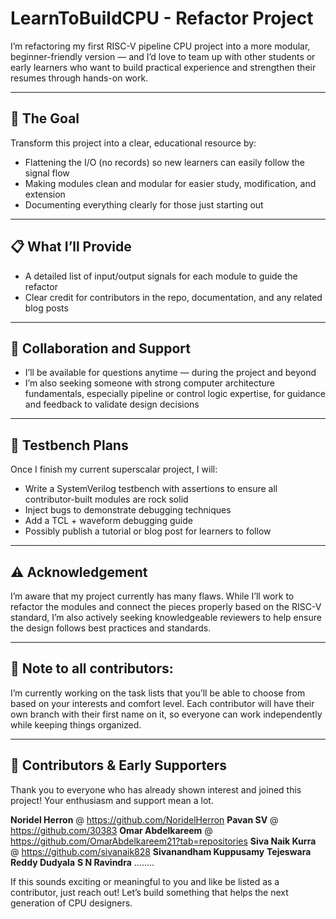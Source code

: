 # LearnToBuildCPU - Refactor Project
I’m refactoring my first RISC-V pipeline CPU project into a more modular, beginner-friendly version — and I’d love to team up with other students or early learners who want to build practical experience and strengthen their resumes through hands-on work.

---

## 🧠 The Goal
Transform this project into a clear, educational resource by:
- Flattening the I/O (no records) so new learners can easily follow the signal flow
- Making modules clean and modular for easier study, modification, and extension
- Documenting everything clearly for those just starting out

---

## 📋 What I’ll Provide
- A detailed list of input/output signals for each module to guide the refactor
- Clear credit for contributors in the repo, documentation, and any related blog posts

---

## 🙌 Collaboration and Support
- I’ll be available for questions anytime — during the project and beyond
- I’m also seeking someone with strong computer architecture fundamentals, especially pipeline or control logic expertise, for guidance and feedback to validate design decisions

---

## 🧪 Testbench Plans
Once I finish my current superscalar project, I will:
- Write a SystemVerilog testbench with assertions to ensure all contributor-built modules are rock solid
- Inject bugs to demonstrate debugging techniques
- Add a TCL + waveform debugging guide
- Possibly publish a tutorial or blog post for learners to follow

---

## ⚠️ Acknowledgement
I’m aware that my project currently has many flaws. While I’ll work to refactor the modules and connect the pieces properly based on the RISC-V standard, I’m also actively seeking knowledgeable reviewers to help ensure the design follows best practices and standards.

---

## 🔧 Note to all contributors:
I’m currently working on the task lists that you’ll be able to choose from based on your interests and comfort level. Each contributor will have their own branch with their first name on it, so everyone can work independently while keeping things organized.

---

## 🙏 Contributors & Early Supporters
Thank you to everyone who has already shown interest and joined this project! Your enthusiasm and support mean a lot.

**Noridel Herron** @ https://github.com/NoridelHerron
**Pavan SV** @ https://github.com/30383
**Omar Abdelkareem** @ https://github.com/OmarAbdelkareem21?tab=repositories
**Siva Naik Kurra** @ https://github.com/sivanaik828
**Sivanandham Kuppusamy**
**Tejeswara Reddy Dudyala**
**S N Ravindra**
........

If this sounds exciting or meaningful to you and like be listed as a contributor, just reach out! Let’s build something that helps the next generation of CPU designers.